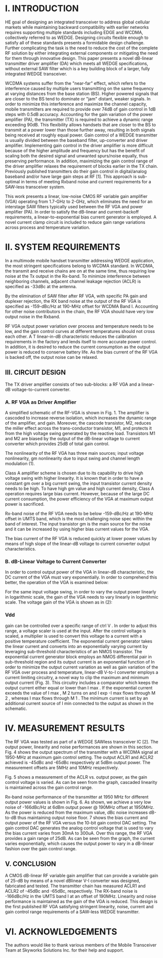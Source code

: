 # I. INTRODUCTION

HE goal of designing an integrated transceiver to address global cellular markets while maintaining backward compatibility with earlier networks requires supporting multiple standards including EDGE and WCDMA, collectively referred to as WEDGE. Designing circuits flexible enough to satisfy all of these standards presents a formidable design challenge. Further complicating the task is the need to reduce the cost of the complete RF solution by either integrating external components or mitigating the need for them through innovative design. This paper presents a novel dB-linear transmitter driver amplifier (DA) which meets all WEDGE specifications, without external SAW filter which is a key building block of a larger, fully integrated WEDGE transceiver.

WCDMA systems suffer from the "near-far" effect, which refers to the interference caused by multiple users transmitting on the same frequency at varying distances from the base station (BS). Higher powered signals that are closer to the BS tend to dominate or "jam" distant, weaker signals. In order to minimize this interference and maximize the channel capacity, mobile transmitters are required to provide over 74dB of gain control in 1dB steps with 0.5dB accuracy. Accounting for the gain variation of the power amplifier (PA), the transmitter (TX) is required to achieve a dynamic range exceeding 90dB. This flexibility allows handsets that are closer to the BS to transmit at a power lower than those further away, resulting in both signals being received at roughly equal power. Gain control of a WEDGE transmitter is usually divided between the baseband filter, up-converter and driver amplifier. Implementing gain control in the driver amplifier is more difficult because of the higher amplitude and frequency but has the benefit of scaling both the desired signal and unwanted spurs/noise equally, thus preserving performance. In addition, maximizing the gain control range of the driver amplifier relaxes the requirement of blocks earlier in the TX chain. Previously published transmitters do their gain control in digital/analog baseband and/or have large gain steps at RF [1]. This approach is sub-optimal in terms of meeting Rxband noise and current requirements for a SAW-less transceiver system.

This work presents a linear, low-noise CMOS RF variable gain amplifier (VGA) operating from 1.7-GHz to 2-GHz, which eliminates the need for an interstage SAW filters typically used between the RF VGA and power amplifier (PA). In order to satisfy the dB-linear and current-backoff requirements, a linear-to-exponential bias current generator is employed. A novel current clamp circuit is included to reduce gain range variations across process and temperature variation.

# II. SYSTEM REQUIREMENTS

In a multimode mobile handset transmitter addressing WEDGE application, the most stringent specifications belong to WCDMA standard. In WCDMA, the transmit and receive chains are on at the same time, thus requiring low noise at the Tx output in the Rx-band. To minimize interference between neighboring channels, adjacent channel leakage rejection (ACLR) is specified as -33dBc at the antenna.

By the elimination of SAW filter after RF VGA, with specific PA gain and duplexer rejection, the RX band noise at the output of the RF VGA is specified as -159-dBc/Hz at 190-MHz offset for WCDMA Band I. Accounting for other noise contributors in the chain, the RF VGA should have very low output noise in the Rxband.

RF VGA output power variation over process and temperature needs to be low, and the gain control curves at different temperatures should not cross each other. A T linear-in-dB characteristic reduces the calibration requirements in the factory and lends itself to more accurate power control. In addition, it is desired to reduce the current consumption as the output power is reduced to conserve battery life. As the bias current of the RF VGA is backed off, the output noise can be relaxed.

## III. CIRCUIT DESIGN

The TX driver amplifier consists of two sub-blocks: a RF VGA and a linear-dB voltage-to-current converter.

### A. RF VGA as Driver Amplifier

A simplified schematic of the RF-VGA is shown in Fig. 1. The amplifier is cascoded to increase reverse isolation, which increases the dynamic range of the amplifier, and gain. Moreover, the cascode transistor, M2, reduces the miller effect across the trans-conductor transistor, M1, and protects it from the high voltage swing generated by the reactive load. Transistors M1 and M2 are biased by the output of the dB-linear voltage to current converter which provides 25dB of total gain control.

The nonlinearity of the RF VGA has three main sources; input voltage nonlinearity, gm nonlinearity due to input swing and channel length modulation (1).

Class A amplifier scheme is chosen due to its capability to drive high voltage swing with higher linearity. It is known that in order to have a constant gm over a big current swing, the input transistor current density needs to be high. To have high gm value and high current density, Class A operation requires large bias current. However, because of the large DC current consumption, the power efficiency of the VGA at maximum output power is sacrificed.

Rx-band noise of the RF VGA needs to be below -159-dBc/Hz at 190-MHz offset in UMTS band, which is the most challenging noise spec within the band of interest. The input transistor gm is the main source for the noise and it can be increased by using higher bias current values for the VGA.

The bias current of the RF VGA is reduced quickly at lower power values by means of high slope of the linear-dB voltage to current converter output characteristics.

### B. dB-Linear Voltage to Current Converter

In order to control output power of the VGA in linear-dB characteristic, the DC current of the VGA must vary exponentially. In order to comprehend this better, the operation of the VGA is examined below:

For the same input voltage swing, in order to vary the output power linearly in logarithmic scale, the gain of the VGA needs to vary linearly in logarithmic scale. The voltage gain of the VGA is shown as in (2):  

### Vdd

gain can be controlled over a specific range of ctrl V . In order to adjust this range, a voltage scaler is used at the input. After the control voltage is scaled, a multiplier is used to convert this voltage to a current with a positive temperature coefficient. The exponential current generator takes the linear current and converts into an exponentially varying current by leveraging sub-threshold characteristics of an NMOS transistor. The exponential current generator block employs an NMOS differential pair in sub-threshold region and its output current is an exponential function of In order to minimize the output current variation as well as gain variation of the RF VGA over process and temperature, linear-dB V-to-I converter employs a current limiting circuitry, a novel way to clip the maximum and minimum output current (Fig. 3). This circuitry includes a comparator which keeps the output current either equal or lower than I max . If the exponential current exceeds the value of I max , M 2 turns on and I exp -I max flows through M 2 , whereas I max flows through M 1 . The minimum current is set by an additional current source of I min connected to the output as shown in the schematic.

# IV. MEASUREMENT RESULTS

The RF VGA was tested as part of a WEDGE SAWless transceiver IC [2]. The output power, linearity and noise performances are shown in this section. Fig. 4 shows the output spectrum of the transmitter with a WCDMA signal at 1950-MHz at maximum gain control setting. The output ACLR1 and ACLR2 achieved is -45dBc and -65dBc respectively at 5dBm output power. The measurement offsets are 5MHz and 10MHz respectively.

Fig. 5 shows a measurement of the ACLR vs. output power, as the gain control voltage is varied. As can be seen from the graph, cascaded linearity is maintained across the gain control range.

Rx-band noise performance of the transmitter at 1950 MHz for different output power values is shown in Fig. 6. As shown, we achieve a very low noise of -166dBc/Hz at 6dBm output power @ 190MHz offset at 1950MHz. As the power is reduced from the maximum value, dBc noise increases dB-to-dB thus maintaining output noise floor.   7 shows the bias current and output power of the RF VGA versus the 10-bit gain control DAC setting. The gain control DAC generates the analog control voltage that is used to vary the bias current varies from 30mA to 300uA. Over this range, the RF VGA provides a gain range of 25dB. As can be seen from the graph, the current varies exponentially, which causes the output power to vary in a dB-linear fashion over the gain control range.

## V. CONCLUSION

A CMOS dB-linear RF variable gain amplifier that can provide a variable gain of 25-dB by means of a novel dBlinear V-I converter was designed, fabricated and tested. The transmitter chain has measured ACLR1 and ACLR2 of -45dBc and -65dBc, respectively. The RX-band noise is -166dBc/Hz in the UMTS band I at an offset of 190MHz. Linearity and noise performance is maintained as the gain of the VGA is reduced. This design is the first published RF VGA satisfying stringent linearity, noise, current and gain control range requirements of a SAW-less WEDGE transmitter.

# VI. ACKNOWLEDGEMENTS

The authors would like to thank various members of the Mobile Transceiver Team at Skyworks Solutions Inc. for their help and support.

